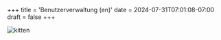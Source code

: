 +++
title = 'Benutzerverwaltung (en)'
date = 2024-07-31T07:01:08-07:00
draft = false
+++

![kitten](resources/mail-address.png)

